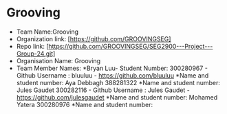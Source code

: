 Grooving
======
* Team Name:Grooving
* Organization link: [https://github.com/GROOVINGSEG]
* Repo link: [https://github.com/GROOVINGSEG/SEG2900---Project---Group-24.git]
* Organisation Name: Grooving
* Team Member Names:
*Bryan Luu- Student Number: 300280967 - Github Username : bluuluu - https://github.com/bluuluu
*Name and student number: Aya Debbagh 388281322
*Name and student number: Jules Gaudet 300282116 - Github Username : Jules Gaudet - https://github.com/julesgaudet
*Name and student number: Mohamed Yatera 300280976 
*Name and student number: 
